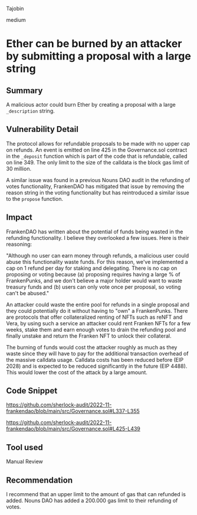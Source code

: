 Tajobin

medium

# Ether can be burned by an attacker by submitting a proposal with a large string

## Summary

A malicious actor could burn Ether by creating a proposal with a large `_description` string. 

## Vulnerability Detail

The protocol allows for refundable proposals to be made with no upper cap on refunds. An event is emitted on line 425 in the Governance.sol contract in the `_deposit` function which is part of the code that is refundable, called on line 349. The only limit to the size of the calldata is the block gas limit of 30 million. 

A similar issue was found in a previous Nouns DAO audit in the refunding of votes functionality, FrankenDAO has mitigated that issue by removing the reason string in the voting functionality but has reintroduced a similar issue to the `propose` function. 

## Impact

FrankenDAO has written about the potential of funds being wasted in the refunding functionality. I believe they overlooked a few issues. Here is their reasoning:

"Although no user can earn money through refunds, a malicious user could abuse this functionality waste funds. For this reason, we've implemented a cap on 1 refund per day for staking and delegating. There is no cap on proposing or voting because (a) proposing requires having a large % of FrankenPunks, and we don't believe a major holder would want to waste treasury funds and (b) users can only vote once per proposal, so voting can't be abused."

An attacker could waste the entire pool for refunds in a single proposal and they could potentially do it without having to "own" a FrankenPunks. There are protocols that offer collateralized renting of NFTs such as reNFT and Vera, by using such a service an attacker could rent Franken NFTs for a few weeks, stake them and earn enough votes to drain the refunding pool and finally unstake and return the Franken NFT to unlock their collateral. 

The burning of funds would cost the attacker roughly as much as they waste since they will have to pay for the additional transaction overhead of the massive calldata usage. Calldata costs has been reduced before (EIP 2028) and is expected to be reduced significantly in the future (EIP 4488). This would lower the cost of the attack by a large amount. 

## Code Snippet
https://github.com/sherlock-audit/2022-11-frankendao/blob/main/src/Governance.sol#L337-L355

https://github.com/sherlock-audit/2022-11-frankendao/blob/main/src/Governance.sol#L425-L439

## Tool used

Manual Review

## Recommendation

I recommend that an upper limit to the amount of gas that can refunded is added. Nouns DAO has added a 200.000 gas limit to their refunding of votes. 

